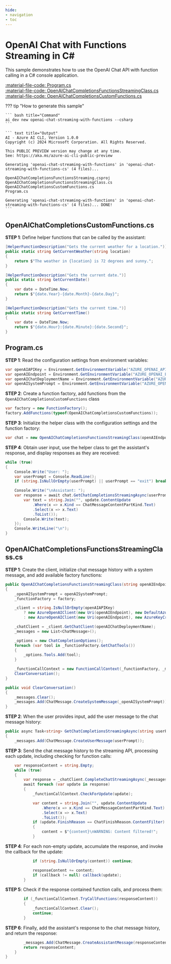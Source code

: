 ```yaml
---
hide:
- navigation
- toc
---
```

# OpenAI Chat with Functions Streaming in C\#

This sample demonstrates how to use the OpenAI Chat API with function calling in a C# console application.

[:material-file-code: Program.cs](./samples/openai-chat-streaming-with-functions-cs/Program.cs)  
[:material-file-code: OpenAIChatCompletionsFunctionsStreamingClass.cs](./samples/openai-chat-streaming-with-functions-cs/OpenAIChatCompletionsFunctionsStreamingClass.cs)  
[:material-file-code: OpenAIChatCompletionsCustomFunctions.cs](./samples/openai-chat-streaming-with-functions-cs/OpenAIChatCompletionsCustomFunctions.cs)  

??? tip "How to generate this sample"

    ``` bash title="Command"
    ai dev new openai-chat-streaming-with-functions --csharp
    ```

    ``` text title="Output"
    AI - Azure AI CLI, Version 1.0.0
    Copyright (c) 2024 Microsoft Corporation. All Rights Reserved.

    This PUBLIC PREVIEW version may change at any time.
    See: https://aka.ms/azure-ai-cli-public-preview

    Generating 'openai-chat-streaming-with-functions' in 'openai-chat-streaming-with-functions-cs' (4 files)...

    OpenAIChatCompletionsFunctionsStreaming.csproj
    OpenAIChatCompletionsFunctionsStreamingClass.cs
    OpenAIChatCompletionsCustomFunctions.cs
    Program.cs

    Generating 'openai-chat-streaming-with-functions' in 'openai-chat-streaming-with-functions-cs' (4 files)... DONE!
    ```

## OpenAIChatCompletionsCustomFunctions.cs

**STEP 1**: Define helper functions that can be called by the assistant:

``` csharp title="OpenAIChatCompletionsCustomFunctions.cs"
[HelperFunctionDescription("Gets the current weather for a location.")]
public static string GetCurrentWeather(string location)
{
    return $"The weather in {location} is 72 degrees and sunny.";
}

[HelperFunctionDescription("Gets the current date.")]
public static string GetCurrentDate()
{
    var date = DateTime.Now;
    return $"{date.Year}-{date.Month}-{date.Day}";
}

[HelperFunctionDescription("Gets the current time.")]
public static string GetCurrentTime()
{
    var date = DateTime.Now;
    return $"{date.Hour}:{date.Minute}:{date.Second}";
}
```

## Program.cs

**STEP 1**: Read the configuration settings from environment variables:

``` csharp title="Program.cs"
var openAIAPIKey = Environment.GetEnvironmentVariable("AZURE_OPENAI_API_KEY") ?? "<insert your OpenAI API key here>";
var openAIEndpoint = Environment.GetEnvironmentVariable("AZURE_OPENAI_ENDPOINT") ?? "<insert your OpenAI endpoint here>";
var openAIChatDeploymentName = Environment.GetEnvironmentVariable("AZURE_OPENAI_CHAT_DEPLOYMENT") ?? "<insert your OpenAI chat deployment name here>";
var openAISystemPrompt = Environment.GetEnvironmentVariable("AZURE_OPENAI_SYSTEM_PROMPT") ?? "You are a helpful AI assistant.";
```

**STEP 2**: Create a function factory, add functions from the `OpenAIChatCompletionsCustomFunctions` class

``` csharp title="Program.cs"
var factory = new FunctionFactory();
factory.AddFunctions(typeof(OpenAIChatCompletionsCustomFunctions));
```

**STEP 3**: Initialize the helper class with the configuration settings and the function factory:

``` csharp title="Program.cs"
var chat = new OpenAIChatCompletionsFunctionsStreamingClass(openAIEndpoint, openAIAPIKey, openAIChatDeploymentName, openAISystemPrompt, factory);
```


**STEP 4**: Obtain user input, use the helper class to get the assistant's response, and display responses as they are received:

``` csharp title="Program.cs"
while (true)
{
    Console.Write("User: ");
    var userPrompt = Console.ReadLine();
    if (string.IsNullOrEmpty(userPrompt) || userPrompt == "exit") break;

    Console.Write("\nAssistant: ");
    var response = await chat.GetChatCompletionsStreamingAsync(userPrompt, update => {
        var text = string.Join("", update.ContentUpdate
            .Where(x => x.Kind == ChatMessageContentPartKind.Text)
            .Select(x => x.Text)
            .ToList());
        Console.Write(text);
    });
    Console.WriteLine("\n");
}
```

## OpenAIChatCompletionsFunctionsStreamingClass.cs

**STEP 1**: Create the client, initialize chat message history with a system message, and add available factory functions:

``` csharp title="OpenAIChatCompletionsFunctionsStreamingClass.cs"
public OpenAIChatCompletionsFunctionsStreamingClass(string openAIEndpoint, string openAIAPIKey, string openAIChatDeploymentName, string openAISystemPrompt, FunctionFactory factory)
{
    _openAISystemPrompt = openAISystemPrompt;
    _functionFactory = factory;

    _client = string.IsNullOrEmpty(openAIAPIKey)
        ? new AzureOpenAIClient(new Uri(openAIEndpoint), new DefaultAzureCredential())
        : new AzureOpenAIClient(new Uri(openAIEndpoint), new AzureKeyCredential(openAIAPIKey));

    _chatClient = _client.GetChatClient(openAIChatDeploymentName);
    _messages = new List<ChatMessage>();

    _options = new ChatCompletionOptions();
    foreach (var tool in _functionFactory.GetChatTools())
    {
        _options.Tools.Add(tool);
    }

    _functionCallContext = new FunctionCallContext(_functionFactory, _messages);
    ClearConversation();
}

public void ClearConversation()
{
    _messages.Clear();
    _messages.Add(ChatMessage.CreateSystemMessage(_openAISystemPrompt));
}
```

**STEP 2**: When the user provides input, add the user message to the chat message history:

``` csharp title="OpenAIChatCompletionsFunctionsStreamingClass.cs"
public async Task<string> GetChatCompletionsStreamingAsync(string userPrompt, Action<StreamingChatCompletionUpdate>? callback = null)
{
    _messages.Add(ChatMessage.CreateUserMessage(userPrompt));
```

**STEP 3**: Send the chat message history to the streaming API, processing each update, including checking for function calls:

``` csharp title="OpenAIChatCompletionsFunctionsStreamingClass.cs"
    var responseContent = string.Empty;
    while (true)
    {
        var response = _chatClient.CompleteChatStreamingAsync(_messages, _options);
        await foreach (var update in response)
        {
            _functionCallContext.CheckForUpdate(update);

            var content = string.Join("", update.ContentUpdate
                .Where(x => x.Kind == ChatMessageContentPartKind.Text)
                .Select(x => x.Text)
                .ToList());
            if (update.FinishReason == ChatFinishReason.ContentFilter)
            {
                content = $"{content}\nWARNING: Content filtered!";
            }
```

**STEP 4**: For each non-empty update, accumulate the response, and invoke the callback for the update:

``` csharp title="OpenAIChatCompletionsFunctionsStreamingClass.cs"
            if (string.IsNullOrEmpty(content)) continue;

            responseContent += content;
            if (callback != null) callback(update);
        }
```

**STEP 5**: Check if the response contained function calls, and process them:

``` csharp title="OpenAIChatCompletionsFunctionsStreamingClass.cs"
        if (_functionCallContext.TryCallFunctions(responseContent))
        {
            _functionCallContext.Clear();
            continue;
        }
```

**STEP 6**: Finally, add the assistant's response to the chat message history, and return the response:

``` csharp title="OpenAIChatCompletionsFunctionsStreamingClass.cs"
        _messages.Add(ChatMessage.CreateAssistantMessage(responseContent));
        return responseContent;
    }
}
```
